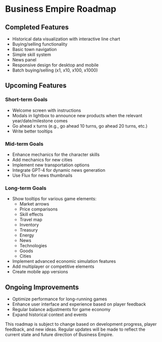 # Business Empire Roadmap

## Completed Features
- Historical data visualization with interactive line chart
- Buying/selling functionality
- Basic town navigation
- Simple skill system
- News panel
- Responsive design for desktop and mobile
- Batch buying/selling (x1, x10, x100, x1000)

## Upcoming Features

### Short-term Goals
- Welcome screen with instructions
- Modals in lightbox to announce new products when the relevant year/date/milestone comes
- Go ahead x turns (e.g., go ahead 10 turns, go ahead 20 turns, etc.)
- Write better tooltips

### Mid-term Goals
- Enhance mechanics for the character skills
- Add mechanics for new cities
- Implement new transportation options
- Integrate GPT-4 for dynamic news generation
- Use Flux for news thumbnails

### Long-term Goals
- Show tooltips for various game elements:
  - Market arrows
  - Price comparisons
  - Skill effects
  - Travel map
  - Inventory
  - Treasury
  - Energy
  - News
  - Technologies
  - Goods
  - Cities
- Implement advanced economic simulation features
- Add multiplayer or competitive elements
- Create mobile app versions

## Ongoing Improvements
- Optimize performance for long-running games
- Enhance user interface and experience based on player feedback
- Regular balance adjustments for game economy
- Expand historical context and events

This roadmap is subject to change based on development progress, player feedback, and new ideas. Regular updates will be made to reflect the current state and future direction of Business Empire.